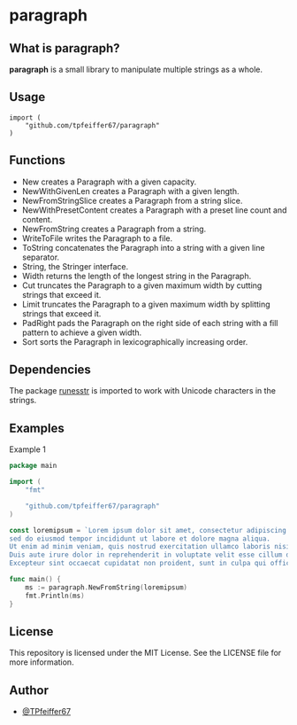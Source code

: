 # paragraph

## What is paragraph?

**paragraph** is a small library to manipulate multiple strings as a whole.

## Usage

```golang
import (
    "github.com/tpfeiffer67/paragraph"
)
```

## Functions

- New creates a Paragraph with a given capacity.
- NewWithGivenLen creates a Paragraph with a given length.
- NewFromStringSlice creates a Paragraph from a string slice.
- NewWithPresetContent creates a Paragraph with a preset line count and content.
- NewFromString creates a Paragraph from a string.
- WriteToFile writes the Paragraph to a file.
- ToString concatenates the Paragraph into a string with a given line separator.
- String, the Stringer interface.
- Width returns the length of the longest string in the Paragraph.
- Cut truncates the Paragraph to a given maximum width by cutting strings that exceed it.
- Limit truncates the Paragraph to a given maximum width by splitting strings that exceed it.
- PadRight pads the Paragraph on the right side of each string with a fill pattern to achieve a given width.
- Sort sorts the Paragraph in lexicographically increasing order.

## Dependencies
The package [runesstr](https://github.com/tpfeiffer67/runesstr) is imported to work with Unicode characters in the strings.

## Examples

Example 1
```go
package main

import (
	"fmt"

	"github.com/tpfeiffer67/paragraph"
)

const loremipsum = `Lorem ipsum dolor sit amet, consectetur adipiscing elit,
sed do eiusmod tempor incididunt ut labore et dolore magna aliqua.
Ut enim ad minim veniam, quis nostrud exercitation ullamco laboris nisi ut aliquip ex ea commodo consequat.
Duis aute irure dolor in reprehenderit in voluptate velit esse cillum dolore eu fugiat nulla pariatur.
Excepteur sint occaecat cupidatat non proident, sunt in culpa qui officia deserunt mollit anim id est laborum.`

func main() {
	ms := paragraph.NewFromString(loremipsum)
	fmt.Println(ms)
}
```

## License

This repository is licensed under the MIT License. See the LICENSE file for more information.


## Author

- [@TPfeiffer67](https://www.github.com/TPfeiffer67)
